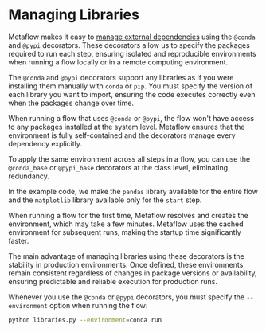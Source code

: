 # Managing Libraries

Metaflow makes it easy to [manage external dependencies](https://docs.metaflow.org/scaling/dependencies/libraries) using the `@conda` and `@pypi` decorators. These decorators allow us to specify the packages required to run each step, ensuring isolated and reproducible environments when running a flow locally or in a remote computing environment.

The `@conda` and `@pypi` decorators support any libraries as if you were installing them manually with `conda` or `pip`. You must specify the version of each library you want to import, ensuring the code executes correctly even when the packages change over time.

When running a flow that uses `@conda` or `@pypi`, the flow won't have access to any packages installed at the system level. Metaflow ensures that the environment is fully self-contained and the decorators manage every dependency explicitly.

To apply the same environment across all steps in a flow, you can use the `@conda_base` or `@pypi_base` decorators at the class level, eliminating redundancy.

In the example code, we make the `pandas` library available for the entire flow and the `matplotlib` library available only for the `start` step.

When running a flow for the first time, Metaflow resolves and creates the environment, which may take a few minutes. Metaflow uses the cached environment for subsequent runs, making the startup time significantly faster.

The main advantage of managing libraries using these decorators is the stability in production environments. Once defined, these environments remain consistent regardless of changes in package versions or availability, ensuring predictable and reliable execution for production runs.

Whenever you use the `@conda` or `@pypi` decorators, you must specify the `--environment` option when running the flow:

```bash
python libraries.py --environment=conda run
```
